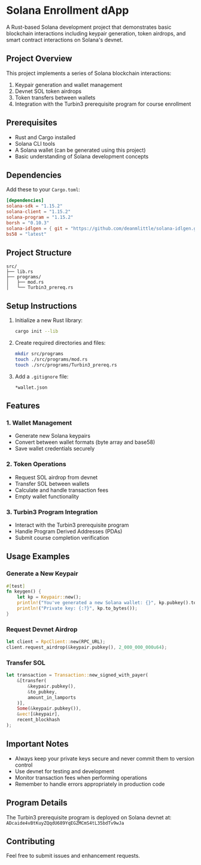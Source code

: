 # Solana Enrollment dApp

A Rust-based Solana development project that demonstrates basic blockchain interactions including keypair generation, token airdrops, and smart contract interactions on Solana's devnet.

## Project Overview

This project implements a series of Solana blockchain interactions:
1. Keypair generation and wallet management
2. Devnet SOL token airdrops
3. Token transfers between wallets
4. Integration with the Turbin3 prerequisite program for course enrollment

## Prerequisites

- Rust and Cargo installed
- Solana CLI tools
- A Solana wallet (can be generated using this project)
- Basic understanding of Solana development concepts

## Dependencies

Add these to your `Cargo.toml`:
```toml
[dependencies]
solana-sdk = "1.15.2"
solana-client = "1.15.2"
solana-program = "1.15.2"
borsh = "0.10.3"
solana-idlgen = { git = "https://github.com/deanmlittle/solana-idlgen.git" }
bs58 = "latest"
```

## Project Structure

```
src/
├── lib.rs
├── programs/
│   ├── mod.rs
│   └── Turbin3_prereq.rs
```

## Setup Instructions

1. Initialize a new Rust library:
   ```bash
   cargo init --lib
   ```

2. Create required directories and files:
   ```bash
   mkdir src/programs
   touch ./src/programs/mod.rs
   touch ./src/programs/Turbin3_prereq.rs
   ```

3. Add a `.gitignore` file:
   ```
   *wallet.json
   ```

## Features

### 1. Wallet Management
- Generate new Solana keypairs
- Convert between wallet formats (byte array and base58)
- Save wallet credentials securely

### 2. Token Operations
- Request SOL airdrop from devnet
- Transfer SOL between wallets
- Calculate and handle transaction fees
- Empty wallet functionality

### 3. Turbin3 Program Integration
- Interact with the Turbin3 prerequisite program
- Handle Program Derived Addresses (PDAs)
- Submit course completion verification

## Usage Examples

### Generate a New Keypair
```rust
#[test]
fn keygen() {
    let kp = Keypair::new();
    println!("You've generated a new Solana wallet: {}", kp.pubkey().to_string());
    println!("Private key: {:?}", kp.to_bytes());
}
```

### Request Devnet Airdrop
```rust
let client = RpcClient::new(RPC_URL);
client.request_airdrop(&keypair.pubkey(), 2_000_000_000u64);
```

### Transfer SOL
```rust
let transaction = Transaction::new_signed_with_payer(
    &[transfer(
        &keypair.pubkey(),
        &to_pubkey,
        amount_in_lamports
    )],
    Some(&keypair.pubkey()),
    &vec![&keypair],
    recent_blockhash
);
```

## Important Notes

- Always keep your private keys secure and never commit them to version control
- Use devnet for testing and development
- Monitor transaction fees when performing operations
- Remember to handle errors appropriately in production code

## Program Details

The Turbin3 prerequisite program is deployed on Solana devnet at:
`ADcaide4vBtKuyZQqdU689YqEGZMCmS4tL35bdTv9wJa`

## Contributing

Feel free to submit issues and enhancement requests.

